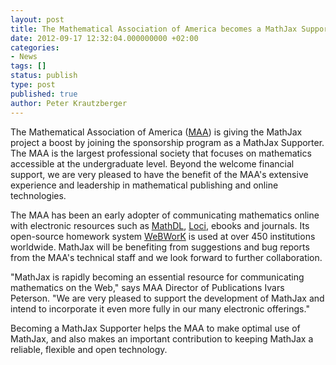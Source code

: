 ```yaml
---
layout: post
title: The Mathematical Association of America becomes a MathJax Supporter
date: 2012-09-17 12:32:04.000000000 +02:00
categories:
- News
tags: []
status: publish
type: post
published: true
author: Peter Krautzberger
---
```


The Mathematical Association of America ([MAA](http://www.maa.org/)) is giving the MathJax project a boost by joining the sponsorship program as a MathJax Supporter. The MAA is the largest professional society that focuses on mathematics accessible at the undergraduate level. Beyond the welcome financial support, we are very pleased to have the benefit of the MAA's extensive experience and leadership in mathematical publishing and online technologies.

The MAA has been an early adopter of communicating mathematics online with electronic resources such as [MathDL](http://mathdl.maa.org), [Loci](http://www.maa.org/publications/periodicals/loci/loci-volume-1), ebooks and journals. Its open-source homework system [WeBWorK](http://webwork.maa.org/index.html) is used at over 450 institutions worldwide. MathJax will be benefiting from suggestions and bug reports from the MAA's technical staff and we look forward to further collaboration.

"MathJax is rapidly becoming an essential resource for communicating mathematics on the Web," says MAA Director of Publications Ivars Peterson. "We are very pleased to support the development of MathJax and intend to incorporate it even more fully in our many electronic offerings."

Becoming a MathJax Supporter helps the MAA to make optimal use of MathJax, and also makes an important contribution to keeping MathJax a reliable, flexible and open technology.